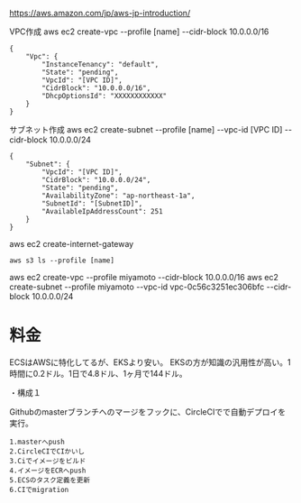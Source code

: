
https://aws.amazon.com/jp/aws-jp-introduction/


VPC作成
aws ec2 create-vpc --profile [name] --cidr-block 10.0.0.0/16

```
{
    "Vpc": {
        "InstanceTenancy": "default",
        "State": "pending",
        "VpcId": "[VPC ID]",
        "CidrBlock": "10.0.0.0/16",
        "DhcpOptionsId": "XXXXXXXXXXXX"
    }
}
```

サブネット作成
aws ec2 create-subnet --profile [name] --vpc-id [VPC ID] --cidr-block 10.0.0.0/24

```
{
    "Subnet": {
        "VpcId": "[VPC ID]",
        "CidrBlock": "10.0.0.0/24",
        "State": "pending",
        "AvailabilityZone": "ap-northeast-1a",
        "SubnetId": "[SubnetID]",
        "AvailableIpAddressCount": 251
    }
}
```


aws ec2 create-internet-gateway


```
aws s3 ls --profile [name]
```



aws ec2 create-vpc --profile miyamoto --cidr-block 10.0.0.0/16
aws ec2 create-subnet --profile miyamoto --vpc-id vpc-0c56c3251ec306bfc --cidr-block 10.0.0.0/24



# 料金

ECSはAWSに特化してるが、EKSより安い。
EKSの方が知識の汎用性が高い。1時間に0.2ドル。1日で4.8ドル、1ヶ月で144ドル。

・構成１

Githubのmasterブランチへのマージをフックに、CircleCIでで自動デプロイを実行。    

```
1.masterへpush
2.CircleCIでCIかいし
3.Ciでイメージをビルド
4.イメージをECRへpush
5.ECSのタスク定義を更新
6.CIでmigration
```





